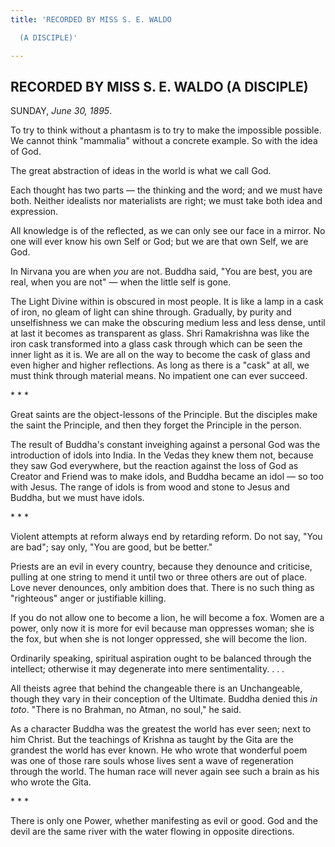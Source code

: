 ```yaml
---
title: 'RECORDED BY MISS S. E. WALDO

  (A DISCIPLE)'

---
```





  

## RECORDED BY MISS S. E. WALDO (A DISCIPLE)

SUNDAY, *June 30, 1895*.

To try to think without a phantasm is to try to make the impossible
possible. We cannot think "mammalia" without a concrete example. So with
the idea of God.

The great abstraction of ideas in the world is what we call God.

Each thought has two parts — the thinking and the word; and we must have
both. Neither idealists nor materialists are right; we must take both
idea and expression.

All knowledge is of the reflected, as we can only see our face in a
mirror. No one will ever know his own Self or God; but we are that own
Self, we are God.

In Nirvana you are when *you* are not. Buddha said, "You are best, you
are real, when you are not" — when the little self is gone.

The Light Divine within is obscured in most people. It is like a lamp in
a cask of iron, no gleam of light can shine through. Gradually, by
purity and unselfishness we can make the obscuring medium less and less
dense, until at last it becomes as transparent as glass. Shri
Ramakrishna was like the iron cask transformed into a glass cask through
which can be seen the inner light as it is. We are all on the way to
become the cask of glass and even higher and higher reflections. As long
as there is a "cask" at all, we must think through material means. No
impatient one can ever succeed.

\*    \*    \*

Great saints are the object-lessons of the Principle. But the disciples
make the saint the Principle, and then they forget the Principle in the
person.

The result of Buddha's constant inveighing against a personal God was
the introduction of idols into India. In the Vedas they knew them not,
because they saw God everywhere, but the reaction against the loss of
God as Creator and Friend was to make idols, and Buddha became an idol —
so too with Jesus. The range of idols is from wood and stone to Jesus
and Buddha, but we must have idols.

\*    \*    \*

Violent attempts at reform always end by retarding reform. Do not say,
"You are bad"; say only, "You are good, but be better."

Priests are an evil in every country, because they denounce and
criticise, pulling at one string to mend it until two or three others
are out of place. Love never denounces, only ambition does that. There
is no such thing as "righteous" anger or justifiable killing.

If you do not allow one to become a lion, he will become a fox. Women
are a power, only now it is more for evil because man oppresses woman;
she is the fox, but when she is not longer oppressed, she will become
the lion.

Ordinarily speaking, spiritual aspiration ought to be balanced through
the intellect; otherwise it may degenerate into mere sentimentality. . .
.

All theists agree that behind the changeable there is an Unchangeable,
though they vary in their conception of the Ultimate. Buddha denied this
*in toto*. "There is no Brahman, no Atman, no soul," he said.

As a character Buddha was the greatest the world has ever seen; next to
him Christ. But the teachings of Krishna as taught by the Gita are the
grandest the world has ever known. He who wrote that wonderful poem was
one of those rare souls whose lives sent a wave of regeneration through
the world. The human race will never again see such a brain as his who
wrote the Gita.

\*    \*    \*

There is only one Power, whether manifesting as evil or good. God and
the devil are the same river with the water flowing in opposite
directions.


